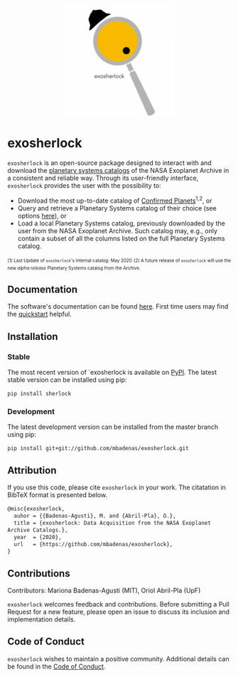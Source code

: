 <p align="center">
	<img src="https://github.com/mbadenas/exosherlock/blob/master/doc/logo/exosherlock_logo.png" height=250></img>
</p>

# exosherlock

 `exosherlock` is an open-source package designed to interact with and download the [planetary systems catalogs](https://exoplanetarchive.ipac.caltech.edu/docs/data.html) of the NASA Exoplanet Archive in a consistent and reliable way. Through its user-friendly interface, `exosherlock` provides the user with the possibility to: 
 
- Download the most up-to-date catalog of [Confirmed Planets](https://exoplanetarchive.ipac.caltech.edu/cgi-bin/TblView/nph-tblView?app=ExoTbls&config=planets)<sup>1,2</sup>, or
- Query and retrieve a Planetary Systems catalog of their choice (see options [here](https://exoplanetarchive.ipac.caltech.edu/docs/program_interfaces.htmll)), or
- Load a local Planetary Systems catalog, previously downloaded by the user from the NASA Exoplanet Archive. Such catalog may, e.g., only contain a subset of all the columns listed on the full Planetary Systems catalog. 

<font size="0.5"> (1) Last Update of `exosherlock`'s internal catalog: May 2020</font>
<font size="0.5"> (2) A future release of `exosherlock` will use the new *alpha release* Planetary Systems catalog from the Archive.</font>

## Documentation

The software's documentation can be found [here](https://mbadenas.github.io/exosherlock/index.html).
First time users may find the [quickstart](https://mbadenas.github.io/exosherlock/quickstart.html) helpful. 

## Installation

### Stable
The most recent version of `exosherlock is available on [PyPI](https://pypi.org/project/exosherlock/).
The latest stable version can be installed using pip:

```
pip install sherlock
```

### Development
The latest development version can be installed from the master branch using pip:

```
pip install git+git://github.com/mbadenas/exosherlock.git
```

## Attribution
If you use this code, please cite `exosherlock` in your work. The citatation in BibTeX format is presented below. 

```
@misc{exosherlock,
  auhor = {{Badenas-Agusti}, M. and {Abril-Pla}, O.},
  title = {exosherlock: Data Acquisition from the NASA Exoplanet Archive Catalogs.},
  year  = {2020},
  url   = {https://github.com/mbadenas/exosherlock},
}
```

## Contributions

Contributors: Mariona Badenas-Agusti (MIT), Oriol Abril-Pla (UpF)

`exosherlock` welcomes feedback and contributions. Before submitting a Pull Request for a
new feature, please open an issue to discuss its inclusion and implementation details.

## Code of Conduct
`exosherlock` wishes to maintain a positive community. Additional details
can be found in the [Code of Conduct](https://github.com/mbadenas/exosherlock/blob/master/CODE_OF_CONDUCT.md).
